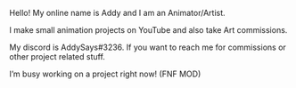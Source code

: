 Hello! My online name is Addy and I am an Animator/Artist.

I make small animation projects on YouTube and also take Art commissions.

My discord is AddySays#3236. If you want to reach me for commissions or other project related stuff.

I’m busy working on a project right now! (FNF MOD)

